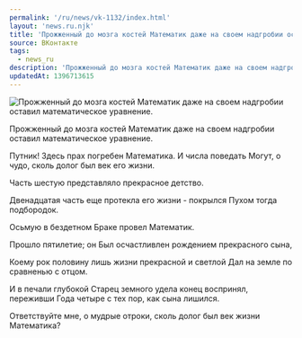 ```yaml
---
permalink: '/ru/news/vk-1132/index.html'
layout: 'news.ru.njk'
title: 'Прожженный до мозга костей Математик даже на своем надгробии оставил математическое уравнение.'
source: ВКонтакте
tags:
  - news_ru
description: 'Прожженный до мозга костей Математик даже на своем надгробии оставил математическое уравнение.'
updatedAt: 1396713615
---
```

![Прожженный до мозга костей Математик даже на своем надгробии оставил математическое уравнение.](https://sun9-52.userapi.com/impf/im4z2OhkVjlR5-OPtVfn9Bi-sTt1C1VtZdfBIA/Wsv5nBhaFJQ.jpg?size=591x621&quality=96&proxy=1&sign=a0f9690d7f8ef90bb97cdff85f36a18a&c_uniq_tag=cyNHwkS4FEWBm8NGxjpttZiNJwembIeIVkNlG7fRYt0&type=album)

Прожженный до мозга костей Математик даже на своем надгробии оставил математическое уравнение.

Путник! Здесь прах погребен
Математика. И числа поведать
Могут, о чудо, сколь долог был век его жизни.

Часть шестую представляло прекрасное детство.

Двенадцатая часть еще протекла его жизни - покрылся
Пухом тогда подбородок.

Осьмую в бездетном
Браке провел Математик.

Прошло пятилетие; он
Был осчастливлен рождением прекрасного сына,

Коему рок половину лишь жизни прекрасной и светлой
Дал на земле по сравненью с отцом.

И в печали глубокой
Старец земного удела конец воспринял, переживши
Года четыре с тех пор, как сына лишился.

Ответствуйте мне, о мудрые отроки, сколь долог был век жизни Математика?

